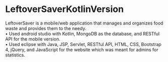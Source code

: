 # LeftoverSaverKotlinVersion
LeftoverSaver is a mobile/web application that manages and organizes food waste and provides them to the needy.                                              
• Used android studio with Kotlin, MongoDB as the database, and RESTful API for the mobile version.                                                  
• Used eclipse with Java, JSP, Servlet, RESTful API, HTML, CSS, Bootstrap 4, jQuery, and JavaScript for the website which was meant for admins for statistics.
